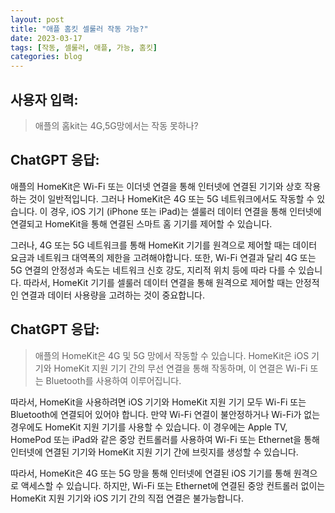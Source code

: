 ```yaml
---
layout: post
title: "애플 홈킷 셀룰러 작동 가능?"
date: 2023-03-17
tags: [작동, 셀룰러, 애플, 가능, 홈킷]
categories: blog
---
```


## 사용자 입력:
> 애플의 홈kit는 4G,5G망에서는 작동 못하나?

## ChatGPT 응답:
> 

애플의 HomeKit은 Wi-Fi 또는 이더넷 연결을 통해 인터넷에 연결된 기기와 상호 작용하는 것이 일반적입니다. 그러나 HomeKit은 4G 또는 5G 네트워크에서도 작동할 수 있습니다. 이 경우, iOS 기기 (iPhone 또는 iPad)는 셀룰러 데이터 연결을 통해 인터넷에 연결되고 HomeKit을 통해 연결된 스마트 홈 기기를 제어할 수 있습니다.

그러나, 4G 또는 5G 네트워크를 통해 HomeKit 기기를 원격으로 제어할 때는 데이터 요금과 네트워크 대역폭의 제한을 고려해야합니다. 또한, Wi-Fi 연결과 달리 4G 또는 5G 연결의 안정성과 속도는 네트워크 신호 강도, 지리적 위치 등에 따라 다를 수 있습니다. 따라서, HomeKit 기기를 셀룰러 데이터 연결을 통해 원격으로 제어할 때는 안정적인 연결과 데이터 사용량을 고려하는 것이 중요합니다.

## ChatGPT 응답:
> 애플의 HomeKit은 4G 및 5G 망에서 작동할 수 있습니다. HomeKit은 iOS 기기와 HomeKit 지원 기기 간의 무선 연결을 통해 작동하며, 이 연결은 Wi-Fi 또는 Bluetooth를 사용하여 이루어집니다. 

따라서, HomeKit을 사용하려면 iOS 기기와 HomeKit 지원 기기 모두 Wi-Fi 또는 Bluetooth에 연결되어 있어야 합니다. 만약 Wi-Fi 연결이 불안정하거나 Wi-Fi가 없는 경우에도 HomeKit 지원 기기를 사용할 수 있습니다. 이 경우에는 Apple TV, HomePod 또는 iPad와 같은 중앙 컨트롤러를 사용하여 Wi-Fi 또는 Ethernet을 통해 인터넷에 연결된 기기와 HomeKit 지원 기기 간에 브릿지를 생성할 수 있습니다.

따라서, HomeKit은 4G 또는 5G 망을 통해 인터넷에 연결된 iOS 기기를 통해 원격으로 액세스할 수 있습니다. 하지만, Wi-Fi 또는 Ethernet에 연결된 중앙 컨트롤러 없이는 HomeKit 지원 기기와 iOS 기기 간의 직접 연결은 불가능합니다.

